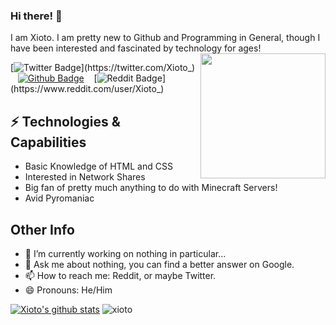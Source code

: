 ### Hi there! 👋

I am Xioto. I am pretty new to Github and Programming in General, though I have been interested and fascinated by technology for ages!<img align='right' src='https://user-images.githubusercontent.com/5713670/87202985-820dcb80-c2b6-11ea-9f56-7ec461c497c3.gif' width='200"'>

[![Twitter Badge](https://img.shields.io/badge/-@Xioto_-1ca0f1?style=flat-square&labelColor=1ca0f1&logo=twitter&logoColor=white&link=https://twitter.com/Xioto_)](https://twitter.com/Xioto_) &nbsp;&nbsp; [![Github Badge](https://img.shields.io/badge/-Xioto-black?style=flat-square&labelColor=black&logo=github&logoColor=white&link=https://github.com/Xioto)](https://github.com/Xioto) &nbsp;&nbsp; [![Reddit Badge](https://img.shields.io/badge/-Xioto_-red?style=flat-square&labelColor=red&logo=reddit&logoColor=white&link=https://www.reddit.com/user/Xioto_)](https://www.reddit.com/user/Xioto_)

## ⚡ Technologies & Capabilities
* Basic Knowledge of HTML and CSS
* Interested in Network Shares
* Big fan of pretty much anything to do with Minecraft Servers!
* Avid Pyromaniac
                                                
## Other Info      
- 🔭 I’m currently working on nothing in particular...
- 💬 Ask me about nothing, you can find a better answer on Google.
- 📫 How to reach me: Reddit, or maybe Twitter.
- 😄 Pronouns: He/Him



[![Xioto's github stats](https://github-readme-stats.vercel.app/api?username=Xioto&show_icons=true)](https://github-readme-stats.vercel.app/api?username=Xioto)
![xioto](https://github-readme-stats.vercel.app/api/top-langs?username=xioto&show_icons=true&locale=en&layout=compact)

